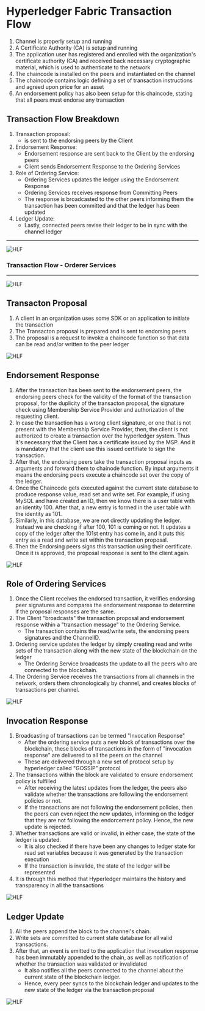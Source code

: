 # Hyperledger Fabric Transaction Flow

1.  Channel is properly setup and running
2.  A Certificate Authority (CA) is setup and running
3.  The application user has registered and enrolled with the organization's certificate authority (CA) and received back necessary cryptographic material, which is used to authenticate to the network
4.  The chaincode is installed on the peers and instantiated on the channel
5.  The chaincode contains logic defining a set of transaction instructions and agreed upon price for an asset
6.  An endorsement policy has also been setup for this chaincode, stating that all peers must endorse any transaction


## Transaction Flow Breakdown

1.  Transaction proposal: 
    -   is sent to the endorsing peers by the Client
2.  Endorsement Response:
    -   Endorsement response are sent back to the Client by the endorsing peers
    -   Client sends Endorsement Response to the Ordering Services
3.  Role of Ordering Service:
    -   Ordering Services updates the ledger using the Endorsement Response
    -   Ordering Services receives response from Committing Peers
    -   The response is broadcasted to the other peers informing them the transaction has been committed and that the ledger has been updated
4.  Ledger Update:
    -   Lastly, connected peers revise their ledger to be in sync with the channel ledger

<hr/>

![HLF](img/hlf-transaction-flow.png) 

### Transaction Flow - Orderer Services
<hr>

![HLF](img/hlf-transaction-flow-orderer.png)
<!-- <img src="img/hlf-transaction-flow-orderer.png"  width="600"> -->

## Transacton Proposal

1.  A client in an organization uses some SDK or an application to initiate the transaction
2.  The Transacton proposal is prepared and is sent to endorsing peers
3.  The proposal is a request to invoke a chaincode function so that data can be read and/or written to the peer ledger

![HLF](img/hlf-transaction-proposal.png)

## Endorsement Response

1.  After the transaction has been sent to the endorsement peers, the endorsing peers check for the validity of the format of the transaction proposal, for the duplicity of the transacton proposal, the signature check using Membership Service Provider and authorization of the requesting client.
2.  In case the transaction has a wrong client signature, or one that is not present with the Membership Service Provider, then, the client is not authorized to create a transaction over the hyperledger system. Thus it's necessary that the Client has a certificate issued by the MSP. And it is mandatory that the client use this issued certifiate to sign the transaction.
3.  After that, the endorsing peers take the transaction proposal inputs as arguments and forward them to chainode function. By input arguments it means the endorsing peers execute a chaincode set over the copy of the ledger.
4.  Once the Chaincode gets executed against the current state database to produce response value, read set and write set. For example, if using MySQL and have created an ID, then we know there is a user table with an identity 100. After that, a new entry is formed in the user table with the identity as 101.
5.  Similarly, in this database, we are not directly updating the ledger. Instead we are checking if after 100, 101 is coming or not. It updates a copy of the ledger after the 101st entry has come in, and it puts this entry as a read and write set within the transaction proposal.
6.  Then the Endorsing peers signs this transaction using their certificate. Once it is approved, the proposal response is sent to the client again.

![HLF](img/hlf-endoresment-response.png)

## Role of Ordering Services

1.  Once the Client receives the endorsed transaction, it verifies endorsing peer signatures and compares the endorsement response to determine if the proposal responses are the same.
2.  The Client "broadcasts" the transaction proposal and endorsement response within a "transaction message" to the Ordering Service.
    -   The transaction contains the read/write sets, the endorsing peers signatures and the ChannelID.
3.  Ordering service updates the ledger by simply creating read and write sets of the transaction along with the new state of the blockchain on the ledger
    -   The Ordering Service broadcasts the update to all the peers who are connected to the blockchain.
4.  The Ordering Service receives the transactions from all channels in the network, orders them chronologically by channel, and creates blocks of transactions per channel.

![HLF](img/hlf-orderer-role.png)

## Invocation Response
1.  Broadcasting of transactions can be termed "Invocation Response"
    -   After the ordering service puts a new block of transactions over the blockchain, these blocks of transactions in the form of "invocation response" are delivered to all the peers on the channel
    -   These are delivered through a new set of protocol setup by hyperledger called "GOSSIP" protocol
2.  The transactions within the block are validated to ensure endorsement policy is fulfilled
    -   After receiving the latest updates from the ledger, the peers also validate whether the transactions are followiing the endorsement policies or not.
    -   If the transactions are not following the endorsement policies, then the peers can even reject the new updates,  informing on the ledger that they are not following the endorcement policy. Hence, the new update is rejected.
3.  Whether transactions are valid or invalid, in either case, the state of the ledger is updated.
    -   It is also checked if there have been any changes to ledger state for read set variables because it was generated by the transaction execution
    -   If the transaction is invalide, the state of the ledger will be represented
4.  It is through this method that Hyperledger maintains the history and transparency in all the transactions

![HLF](img/hlf-invocation-response.png)

## Ledger Update
1.  All the peers append the block to the channel's chain.
2.  Write sets are committed to current state database for all valid transactions.
3.  After that, an event is emitted to the application that invocation response has been immutably appended to the chain, as well as notification of whether the transaction was validated or invalidated
    -   It also notifies all the peers connected to the channel about the current state of the blockchain ledger.
    -   Hence, every peer syncs to the blockchain ledger and updates to the new state of the ledger via the transaction proposal


![HLF](img/hlf-ledger-update.png)